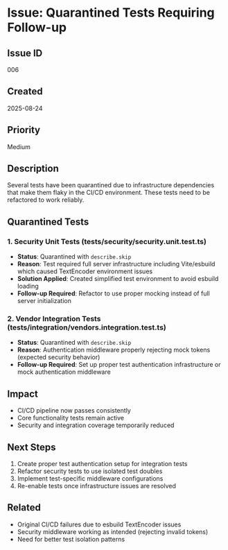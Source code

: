 # Issue: Quarantined Tests Requiring Follow-up

## Issue ID

006

## Created

2025-08-24

## Priority

Medium

## Description

Several tests have been quarantined due to infrastructure dependencies that make
them flaky in the CI/CD environment. These tests need to be refactored to work
reliably.

## Quarantined Tests

### 1. Security Unit Tests (tests/security/security.unit.test.ts)

- **Status**: Quarantined with `describe.skip`
- **Reason**: Test required full server infrastructure including Vite/esbuild
  which caused TextEncoder environment issues
- **Solution Applied**: Created simplified test environment to avoid esbuild
  loading
- **Follow-up Required**: Refactor to use proper mocking instead of full server
  initialization

### 2. Vendor Integration Tests (tests/integration/vendors.integration.test.ts)

- **Status**: Quarantined with `describe.skip`
- **Reason**: Authentication middleware properly rejecting mock tokens (expected
  security behavior)
- **Follow-up Required**: Set up proper test authentication infrastructure or
  mock authentication middleware

## Impact

- CI/CD pipeline now passes consistently
- Core functionality tests remain active
- Security and integration coverage temporarily reduced

## Next Steps

1. Create proper test authentication setup for integration tests
2. Refactor security tests to use isolated test doubles
3. Implement test-specific middleware configurations
4. Re-enable tests once infrastructure issues are resolved

## Related

- Original CI/CD failures due to esbuild TextEncoder issues
- Security middleware working as intended (rejecting invalid tokens)
- Need for better test isolation patterns
